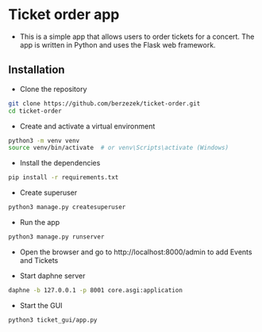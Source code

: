 # Ticket order app
- This is a simple app that allows users to order tickets for a concert. The app is written in Python and uses the Flask web framework.

## Installation
- Clone the repository
```bash
git clone https://github.com/berzezek/ticket-order.git
cd ticket-order
```
- Create and activate a virtual environment
```bash
python3 -m venv venv
source venv/bin/activate  # or venv\Scripts\activate (Windows)
```

- Install the dependencies
```bash
pip install -r requirements.txt
```

- Create superuser
```bash
python3 manage.py createsuperuser
```

- Run the app
```bash
python3 manage.py runserver
```

- Open the browser and go to http://localhost:8000/admin to add Events and Tickets

- Start daphne server
```bash
daphne -b 127.0.0.1 -p 8001 core.asgi:application
```

- Start the GUI
```bash
python3 ticket_gui/app.py
```